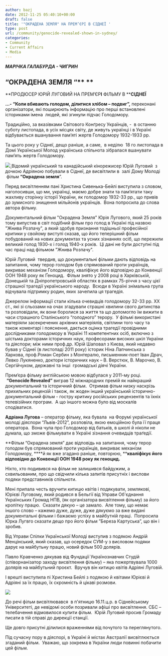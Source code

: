 ```yaml
---
author: bazj
date: 2012-11-25 05:40:10+00:00
draft: false
title: '"ОКРАДЕНА ЗЕМЛЯ" НА ПРЕМ’ЄРІ В СІДНЕЇ '
type: post
url: /community/genocide-revealed-shown-in-sydney/
categories:
- Community
- Current Affairs
- Media
---
```


_**МАРІЧКА ГАЛАБУРДА - ЧИГРИН**_


## **“ОКРАДЕНА ЗЕМЛЯ “**** **




**ПРОДЮСЕР ЮРІЙ ЛУГОВИЙ НА ПРЕМ’ЄР****І**** ФІЛЬМУ В ****СІДНЕЇ**


**...- “Коли вбивають голодом, ділитися хлібом – подвиг”,** переконані організатори, які поширюють інформацію про перші встановлені істориками імена  людей, які згинули підчас Голодомору.

Традиційно, за вказівками Світового Конґресу Українців, -  в останню суботу листопада, в усіх місцях світу, де живуть українці і в Україні відбувається вшанування пам’яті жертв Голодомору 1932-1933 рр.

Та цього року у Сіднеї, дещо раніше, а саме,  в неділю  18 го листопада в Домі Української Молод українська спільнота зібралася вшанувати пам’ять жертв Голодомору.

[![](http://www.ozeukes.com/wp-content/uploads/2012/11/luhovyj-jurij-004-red.jpg)
](http://www.ozeukes.com/wp-content/uploads/2012/11/luhovyj-jurij-004-red.jpg)Відомий український та канадійський кінорежисер Юрій Луговий  з дочкою Адріяною побували в Сіднеї, де висвітлили в  залі Дому Молоді   фільм **“Окрадена земля**”.

Перед висвітленням пані Христина Сивенька-Бейлі виступила з словом, наголосивши, що ми, українці, маємо добре знати та пам’ятати таку жахливу сторінку історії України, як голодомор 1932-33 рр., що привів до зумисного знищення мільйонів українців.  Вона попросила до слова автора фільму.

Документальний фільм "Окрадена Земля" Юрія Лугового, який 25 років тому випустив в світ подібний фільм про голод в Україні під назвою "Жнива Розпачу", а який здобув признання тодішньої професійної критики у свойому виступі сказав, що його теперішний фільм побудований на нових документах та усних зізнаннях осіб, що пережили великий голод 1930-х і голод 1940-х років.  Ці дані не були доступні під час праці над фільмом "Жнива Розпачу".

Юрій Луговий  твердив, що документальні фільми дають відповідь на запитання, чому терор голодом був спрямований проти українців, викриває механізм Голодомору, кваліфікує його відповідно до Конвенції ООН 1948 року як Ґеноцид.  Фільм знято у 2008 році в Харківській, Донецькій та Дніпропетровській областях в рамках 75-річчя з часу цієї страшної трагедії українського народу.  Всюди в Україні знімальна група відчувала підтримку родин, яких зачепила ця трагедія.

Джерелом інформації стали кілька очевидців голодомору 32-33 рр. ХХ ст., які зі сльозами на очах згадували страшні хвилини свого дитинства та розповідали, як вони боролися за життя та що допомогло їм вижити в часи страшного Сталінського “голодного” терору.  У фільмі використані матеріяли засекречених архівних матеріялів, світлини того часу та також коментарі і пояснення, дається оцінка трагедії провідними дослідниками голодомору в Україні 11 компетентних осіб, включно з шістьма докторами історичних наук, професорами високих шкіл України та діяспори; між ними проф.др. Юрій Шаповал з Києва, який недавно бував у Сіднеї (в листопаді 2011 року) історик Ніна Лапчинська з Харкова, проф.Роман Сербин з Монтералю, письменник-поет Іван Драч, Левко Лукяненко, доктори історичних наук – В. Верстюк, В. Марочко, В. Сергійчуком, державні та інші  громадські діячі України.

Прем’єра фільму англійською мовою відбулася у 2011-му році.  **“****Genocide**** ****Revealed****”** виграв 12 міжнародних премій як найкраший документальний та історичний фільм.  Отримав фільм низку наскрізь прихильних рецензій і також, як жоден інший український історично-документальний фільм - гостру критику російських рецензентів та їхніх телевізійних програм.  А що іншого можна було від москалів сподіватися.

**Адріана Лугова** – оператор фільму, яка бувала  на Форумі української молоді діяспори “Львів-2012”, розповіла, якою емоційною була її праця оператора.  Вона чула про Голодомор від батьків, в школі й ніколи не думала, що зможе фільмувати в Україні зізнання очевидців траґедії.

**Фільм “Окрадена земля” дає відповідь на запитання, чому терор голодом був спрямований проти українців, викриває механізм Голодомору, ****й як вже згадано раніше, повторюю, ****кваліфікує його відповідно до Конвенції ООН 1948 року як геноцид.**

Ніхто, хто подивився на фільм не залишився байдужим, а схвильованим, про що свідчили кілька запитів присутніх і вислови подяки представників спільноти.

Мені припала честь вручити китицю квітів і подякувати, землякові, Юрієві Луговому, який родився в Бельгії від Управи Об'єднання Українських Громад НПВ, (як організатора висвітлення фільму) за його кропітку працю.  Сказати дякую – це замало.  Але тому, що немає іншого слово – кажемо дуже, дуже, дуже дякуємо за вже видані документальні фільми і бажаємо успіху в майбутній праці.  Попросила Юрка Лугвго сказати дещо про його фільм ”Береза Картуська”, що він і зробив.

Від Управи Спілки Української Молоді виступив з подякою Андрій Менцінський, який сказав, що осередок СУМ-у з висловом подяки дарує на майбутьну працю, новий фільм 500 долярів.

Павло Кравченко дякував від Фундації Українознавчих Студій (співорнанізатор заходу висвітлення фільму) – яка пожертвувала 1000 долярів на майбутьний проєкт.  Вручув він китицю квітів Адріяні Луговій.

І врешті виступила пі Христина Бейлі з подякою й квітами Юрієві й Адріяні за їх працю, їх скромність й цікаві розмови.

[![](http://www.ozeukes.com/wp-content/uploads/2012/11/luhovyj-jurij-030-red.jpg)
](http://www.ozeukes.com/wp-content/uploads/2012/11/luhovyj-jurij-030-red.jpg)

До речі фільм висвітлювався  в п'ятницю 16.11.ц.р. в Сіднейському Університеті, де невідомі особи позривали афіші про висвітлення. СБС – телебачення відмовилося купити фільм.  Юрій Луговий просив Громаду писати в тій справі до дирекції станції.

Ще довго присутні ділилися враженнями від почутого та переглянутого.

Під сучасну пору в діяспорі, в Україні й містах Австралії висвітлюється згаданий фільм.  Уважаю, що зокрема в України люди повинні побачити цей фільм.
